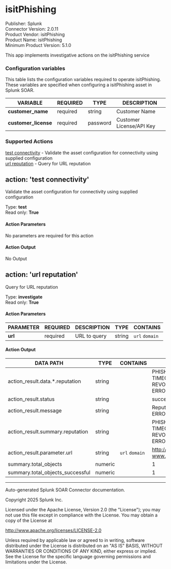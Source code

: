 # isitPhishing

Publisher: Splunk \
Connector Version: 2.0.11 \
Product Vendor: isitPhishing \
Product Name: isitPhishing \
Minimum Product Version: 5.1.0

This app implements investigative actions on the isitPhishing service

### Configuration variables

This table lists the configuration variables required to operate isitPhishing. These variables are specified when configuring a isitPhishing asset in Splunk SOAR.

VARIABLE | REQUIRED | TYPE | DESCRIPTION
-------- | -------- | ---- | -----------
**customer_name** | required | string | Customer Name |
**customer_license** | required | password | Customer License/API Key |

### Supported Actions

[test connectivity](#action-test-connectivity) - Validate the asset configuration for connectivity using supplied configuration \
[url reputation](#action-url-reputation) - Query for URL reputation

## action: 'test connectivity'

Validate the asset configuration for connectivity using supplied configuration

Type: **test** \
Read only: **True**

#### Action Parameters

No parameters are required for this action

#### Action Output

No Output

## action: 'url reputation'

Query for URL reputation

Type: **investigate** \
Read only: **True**

#### Action Parameters

PARAMETER | REQUIRED | DESCRIPTION | TYPE | CONTAINS
--------- | -------- | ----------- | ---- | --------
**url** | required | URL to query | string | `url` `domain` |

#### Action Output

DATA PATH | TYPE | CONTAINS | EXAMPLE VALUES
--------- | ---- | -------- | --------------
action_result.data.\*.reputation | string | | PHISHING SPAM UNKNOWN TIMEOUT NOT_EXPLORED REVOKED TOO_MANY_REQUESTS ERROR (Invalid url) |
action_result.status | string | | success failed |
action_result.message | string | | Reputation: PHISHING Reputation: ERROR (Invalid url) |
action_result.summary.reputation | string | | PHISHING SPAM UNKNOWN TIMEOUT NOT_EXPLORED REVOKED TOO_MANY_REQUESTS ERROR (Invalid url) |
action_result.parameter.url | string | `url` `domain` | http://www.thisisaphishingurl.com/ www.google.com |
summary.total_objects | numeric | | 1 |
summary.total_objects_successful | numeric | | 1 |

______________________________________________________________________

Auto-generated Splunk SOAR Connector documentation.

Copyright 2025 Splunk Inc.

Licensed under the Apache License, Version 2.0 (the "License");
you may not use this file except in compliance with the License.
You may obtain a copy of the License at

http://www.apache.org/licenses/LICENSE-2.0

Unless required by applicable law or agreed to in writing,
software distributed under the License is distributed on an "AS IS" BASIS,
WITHOUT WARRANTIES OR CONDITIONS OF ANY KIND, either express or implied.
See the License for the specific language governing permissions and limitations under the License.

